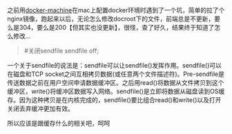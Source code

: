 之前用[docker-machine](https://docs.docker.com/machine/)在mac上配置docker环境时遇到了一个坑，简单的拉了个nginx镜像，跑起来以后，无论怎么修改docroot下的文件，前端总是不更新，要么是304，要么是200【但其实也没更新】，很怪，查了好久，结果终于知道了怎么修改...

 > #关闭sendfile
 > sendfile off;

 一个关于sendfile的说法是：sendfile可以让sendfile()发挥作用。sendfile()可以在磁盘和TCP socket之间互相拷贝数据(或任意两个文件描述符)。Pre-sendfile是传送数据之前在用户空间申请数据缓冲区。之后用read()将数据从文件拷贝到这个缓冲区，write()将缓冲区数据写入网络。sendfile()是立即将数据从磁盘读到OS缓存。因为这种拷贝是在内核完成的，sendfile()要比组合read()和write()以及打开关闭丢弃缓冲更加有效。

 所以应该是跟缓存什么的相关吧，呵呵
